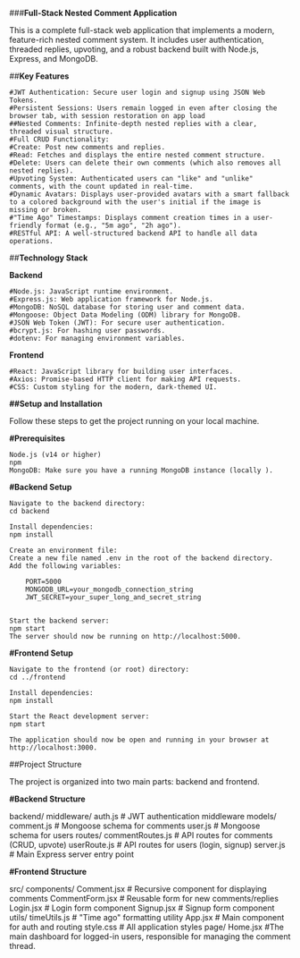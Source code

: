 ###**Full-Stack Nested Comment Application**

This is a complete full-stack web application that implements a modern, feature-rich nested comment system. It includes user authentication, threaded replies, upvoting, and a robust backend built with Node.js, Express, and MongoDB.

##**Key Features**

    #JWT Authentication: Secure user login and signup using JSON Web Tokens.
    #Persistent Sessions: Users remain logged in even after closing the browser tab, with session restoration on app load
    ##Nested Comments: Infinite-depth nested replies with a clear, threaded visual structure.
    #Full CRUD Functionality:
    #Create: Post new comments and replies.
    #Read: Fetches and displays the entire nested comment structure.
    #Delete: Users can delete their own comments (which also removes all nested replies).
    #Upvoting System: Authenticated users can "like" and "unlike" comments, with the count updated in real-time.
    #Dynamic Avatars: Displays user-provided avatars with a smart fallback to a colored background with the user's initial if the image is missing or broken.
    #"Time Ago" Timestamps: Displays comment creation times in a user-friendly format (e.g., "5m ago", "2h ago").
    #RESTful API: A well-structured backend API to handle all data operations.

##**Technology Stack**

**Backend**

    #Node.js: JavaScript runtime environment.
    #Express.js: Web application framework for Node.js.
    #MongoDB: NoSQL database for storing user and comment data.
    #Mongoose: Object Data Modeling (ODM) library for MongoDB.
    #JSON Web Token (JWT): For secure user authentication.
    #bcrypt.js: For hashing user passwords.
    #dotenv: For managing environment variables.

**Frontend**

    #React: JavaScript library for building user interfaces.
    #Axios: Promise-based HTTP client for making API requests.
    #CSS: Custom styling for the modern, dark-themed UI.

**##Setup and Installation**

Follow these steps to get the project running on your local machine.

**#Prerequisites**

    Node.js (v14 or higher)
    npm 
    MongoDB: Make sure you have a running MongoDB instance (locally ).

**#Backend Setup**

    Navigate to the backend directory:
    cd backend

    Install dependencies:
    npm install

    Create an environment file:
    Create a new file named .env in the root of the backend directory.
    Add the following variables:

        PORT=5000
        MONGODB_URL=your_mongodb_connection_string
        JWT_SECRET=your_super_long_and_secret_string


    Start the backend server:
    npm start
    The server should now be running on http://localhost:5000.

**#Frontend Setup**

    Navigate to the frontend (or root) directory:
    cd ../frontend 

    Install dependencies:
    npm install

    Start the React development server:
    npm start

    The application should now be open and running in your browser at http://localhost:3000.

##Project Structure

The project is organized into two main parts: backend and frontend.

**#Backend Structure**

backend/
    middleware/
        auth.js         # JWT authentication middleware
    models/
        comment.js      # Mongoose schema for comments
        user.js         # Mongoose schema for users
    routes/
        commentRoutes.js # API routes for comments (CRUD, upvote)
        userRoute.js     # API routes for users (login, signup)
    server.js           # Main Express server entry point


**#Frontend Structure**

src/
    components/
        Comment.jsx     # Recursive component for displaying comments
        CommentForm.jsx # Reusable form for new comments/replies
        Login.jsx       # Login form component
        Signup.jsx      # Signup form component
    utils/
        timeUtils.js    # "Time ago" formatting utility
    App.jsx             # Main component for auth and routing
    style.css           # All application styles
    page/
        Home.jsx        #The main dashboard for logged-in users, responsible for managing the comment thread.

